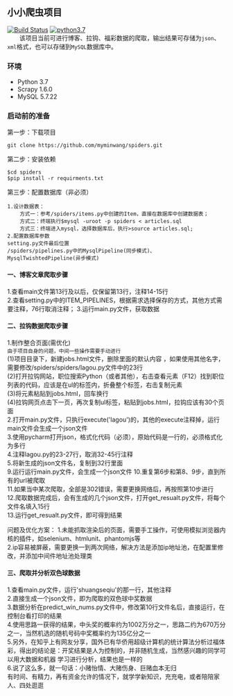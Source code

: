 ## 小小爬虫项目
[![Build Status](https://travis-ci.org/liangliangyy/DjangoBlog.svg?branch=master)](https://travis-ci.org/liangliangyy/DjangoBlog) [![python3.7](https://img.shields.io/badge/python-3.7-brightgreen.svg)]()     
　　该项目当前可进行博客、拉钩、福彩数据的爬取，输出结果可存储为` json `、` xml `格式，也可以存储到` MySQL `数据库中。  

### 环境
* Python 3.7
* Scrapy 1.6.0
* MySQL 5.7.22

### 启动前的准备  
第一步：下载项目  
    
    git clone https://github.com/myminwang/spiders.git


第二步：安装依赖

    $cd spiders
    $pip install -r requirments.txt

第三步：配置数据库（非必须）
    
    1.设计数据表：
        方式一：参考/spiders/items.py中创建的Item，直接在数据库中创建数据表；
        方式二：终端执行$mysql -uroot -p spiders < articles.sql
        方式三：终端进入mysql，选择数据库后，执行>source articles.sql;
    2.配置数据库参数
    setting.py文件最后位置
    /spiders/pipelines.py中的MysqlPipeline(同步模式)、MysqlTwishtedPipeline(异步模式)
    

#### 一、博客文章爬取步骤  

1.查看main文件第13行及以后，仅保留第13行，注释14-15行  
2.查看setting.py中的ITEM_PIPELINES，根据需求选择保存的方式，其他方式需要注释，76行取消注释；
3.运行main.py文件，获取数据

#### 二、拉钩数据爬取步骤  

1.制作整合页面(需优化)  
`由于项目自身的问题，中间一些操作需要手动进行`  
(1)项目目录下，新建jobs.html文件，删除里面的默认内容 ，如果使用其他名字，需要修改/spiders/spiders/lagou.py文件中的23行  
(2)打开拉钩网站，职位搜索Python（或者其他），右击查看元素（F12）找到职位列表的代码，应该是在ul的标签内，折叠整个标签，右击复制元素  
(3)将元素粘贴到jobs.html，回车换行  
(4)拉钩网页点击下一页，再次复制ul标签，粘贴到jobs.html，拉钩应该有30个页面  
2.打开main.py文件，只执行execute('lagou')的，其他的execute注释掉，运行main文件会生成一个json文件  
3.使用pycharm打开json，格式化代码（必须），原始代码是一行的，必须格式化为多行  
4.注释lagou.py的23-27行，取消32-45行注释  
5.将新生成的json文件名，复制到32行里面  
9.运行运行main.py文件，会生成一个json文件 
10.重复第6步和第8、9步，直到所有的url被爬取  
11.如果当中某次爬取，全部是302错误，需要更换网络后，再按照第10步进行  
12.爬取数据完成后，会有生成的几个json文件，打开get_resualt.py文件，将每个文件名填入15行  
13.运行get_resualt.py文件，即可得到结果  


问题及优化方案：
1.未能抓取渲染后的页面，需要手工操作，可使用模拟浏览器内核的插件，如selenium、htmlunit、phantomjs等  
2.ip容易被屏蔽，需要更换一到两次网络，解决方法是添加ip地址池，在配置里修改，并添加中间件地址池处理类  


#### 三、爬取并分析双色球数据  

1.查看main.py文件，运行'shuangseqiu'的那一行，其他注释  
2.直接生成一个json文件，即为爬取的双色球中奖数据  
3.数据分析在predict_win_nums.py文件中，修改第10行文件名后，直接运行，在控制台看打印的结果  
4.使用思路一获得的结果，中头奖的概率约为1002万分之一，思路二约为670万分之一，当然机选的随机号码中奖概率约为135亿分之一  
5.另外，在知乎上有网友分享，国外已有华侨用超级计算机的统计算法分析过福体彩，得出的结论是：开奖结果是人为控制的，并非随机生成，当然感兴趣的同学可以用大数据和机器
学习进行分析，结果也是一样的  
6.说了这么多，就一句话：小赌怡情、大赌伤身、巨赌血本无归  
有时间、有精力，再有资金允许的情况下，就学学新知识，充充电，或者陪陪家人、四处逛逛